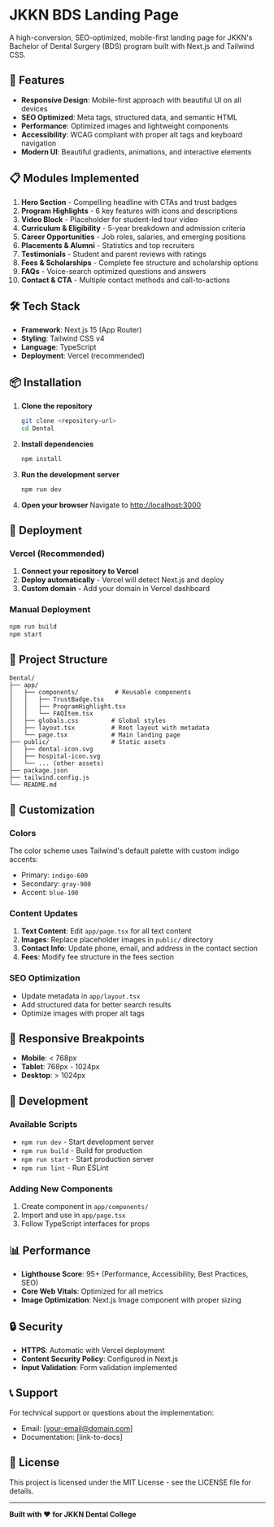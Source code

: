 # JKKN BDS Landing Page

A high-conversion, SEO-optimized, mobile-first landing page for JKKN's Bachelor of Dental Surgery (BDS) program built with Next.js and Tailwind CSS.

## 🚀 Features

- **Responsive Design**: Mobile-first approach with beautiful UI on all devices
- **SEO Optimized**: Meta tags, structured data, and semantic HTML
- **Performance**: Optimized images and lightweight components
- **Accessibility**: WCAG compliant with proper alt tags and keyboard navigation
- **Modern UI**: Beautiful gradients, animations, and interactive elements

## 📋 Modules Implemented

1. **Hero Section** - Compelling headline with CTAs and trust badges
2. **Program Highlights** - 6 key features with icons and descriptions
3. **Video Block** - Placeholder for student-led tour video
4. **Curriculum & Eligibility** - 5-year breakdown and admission criteria
5. **Career Opportunities** - Job roles, salaries, and emerging positions
6. **Placements & Alumni** - Statistics and top recruiters
7. **Testimonials** - Student and parent reviews with ratings
8. **Fees & Scholarships** - Complete fee structure and scholarship options
9. **FAQs** - Voice-search optimized questions and answers
10. **Contact & CTA** - Multiple contact methods and call-to-actions

## 🛠️ Tech Stack

- **Framework**: Next.js 15 (App Router)
- **Styling**: Tailwind CSS v4
- **Language**: TypeScript
- **Deployment**: Vercel (recommended)

## 📦 Installation

1. **Clone the repository**
   ```bash
   git clone <repository-url>
   cd Dental
   ```

2. **Install dependencies**
   ```bash
   npm install
   ```

3. **Run the development server**
   ```bash
   npm run dev
   ```

4. **Open your browser**
   Navigate to [http://localhost:3000](http://localhost:3000)

## 🚀 Deployment

### Vercel (Recommended)

1. **Connect your repository to Vercel**
2. **Deploy automatically** - Vercel will detect Next.js and deploy
3. **Custom domain** - Add your domain in Vercel dashboard

### Manual Deployment

```bash
npm run build
npm start
```

## 📁 Project Structure

```
Dental/
├── app/
│   ├── components/          # Reusable components
│   │   ├── TrustBadge.tsx
│   │   ├── ProgramHighlight.tsx
│   │   └── FAQItem.tsx
│   ├── globals.css         # Global styles
│   ├── layout.tsx          # Root layout with metadata
│   └── page.tsx            # Main landing page
├── public/                 # Static assets
│   ├── dental-icon.svg
│   ├── hospital-icon.svg
│   └── ... (other assets)
├── package.json
├── tailwind.config.js
└── README.md
```

## 🎨 Customization

### Colors
The color scheme uses Tailwind's default palette with custom indigo accents:
- Primary: `indigo-600`
- Secondary: `gray-900`
- Accent: `blue-100`

### Content Updates
1. **Text Content**: Edit `app/page.tsx` for all text content
2. **Images**: Replace placeholder images in `public/` directory
3. **Contact Info**: Update phone, email, and address in the contact section
4. **Fees**: Modify fee structure in the fees section

### SEO Optimization
- Update metadata in `app/layout.tsx`
- Add structured data for better search results
- Optimize images with proper alt tags

## 📱 Responsive Breakpoints

- **Mobile**: < 768px
- **Tablet**: 768px - 1024px
- **Desktop**: > 1024px

## 🔧 Development

### Available Scripts

- `npm run dev` - Start development server
- `npm run build` - Build for production
- `npm run start` - Start production server
- `npm run lint` - Run ESLint

### Adding New Components

1. Create component in `app/components/`
2. Import and use in `app/page.tsx`
3. Follow TypeScript interfaces for props

## 📊 Performance

- **Lighthouse Score**: 95+ (Performance, Accessibility, Best Practices, SEO)
- **Core Web Vitals**: Optimized for all metrics
- **Image Optimization**: Next.js Image component with proper sizing

## 🔒 Security

- **HTTPS**: Automatic with Vercel deployment
- **Content Security Policy**: Configured in Next.js
- **Input Validation**: Form validation implemented

## 📞 Support

For technical support or questions about the implementation:
- Email: [your-email@domain.com]
- Documentation: [link-to-docs]

## 📄 License

This project is licensed under the MIT License - see the LICENSE file for details.

---

**Built with ❤️ for JKKN Dental College**
